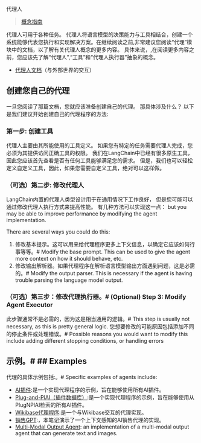 代理人

> [概念指南](https://docs.langchain.com/docs/use-cases/personal-assistants)


代理人可用于各种任务。 
代理人将语言模型的决策能力与工具相结合，创建一个系统能够代表您执行和实现解决方案。在继续阅读之前,非常建议您阅读“代理”模块中的文档，以了解有关代理人概念的更多内容。
具体来说，,在阅读更多内容之前，您应该先了解“代理人”,“工具”和“代理人执行器”抽象的概念。

- [代理人文档](../modules/agents.rst)（与外部世界的交互）

## 创建您自己的代理

一旦您阅读了那篇文档，您就应该准备创建自己的代理。 
那具体涉及什么？
以下是我们建议开始创建自己的代理程序的方法:

### 第一步: 创建工具

代理人主要由其所能使用的工具定义。
如果您有特定的任务需要代理人完成，您必须为其提供访问正确工具的权限。
我们在LangChain中已经有很多原生工具，因此您应该首先查看是否有任何工具能够满足您的需求。
但是，我们也可以轻松定义自定义工具，因此，如果您需要自定义工具，绝对可以这样做。

### （可选）第二步: 修改代理人

LangChain内置的代理人类型设计用于在通用情况下工作良好，
但是您可能可以通过修改代理人执行方式来提高性能。
有几种方法可以实现这一点：
but you may be able to improve performance by modifying the agent implementation.

There are several ways you could do this:



1. 修改基本提示。这可以用来给代理程序更多上下文信息，以确定它应该如何行事等等。# Modify the base prompt. This can be used to give the agent more context on how it should behave, etc.
2. 修改输出解析器。如果代理程序在解析语言模型输出方面遇到问题，这是必需的。# Modify the output parser. This is necessary if the agent is having trouble parsing the language model output.


### （可选）第三步：修改代理执行器。# (Optional) Step 3: Modify Agent Executor


此步骤通常不是必需的，因为这是相当通用的逻辑。# This step is usually not necessary, as this is pretty general logic.
您想要修改的可能原因包括添加不同的停止条件或处理错误。# Possible reasons you would want to modify this include adding different stopping conditions, or handling errors


## 示例。# ## Examples


代理的具体示例包括:。# Specific examples of agents include:


- [AI插件](agents/custom_agent_with_plugin_retrieval.ipynb):是一个实现代理程序的示例，旨在能够使用所有AI插件。
- [Plug-and-PlAI（插件数据库）](agents/custom_agent_with_plugin_retrieval_using_plugnplai.ipynb):是一个实现代理程序的示例，旨在能够使用从PlugNPlAI检索的所有AI插件。
- [Wikibase代理程序](agents/wikibase_agent.ipynb):是一个与Wikibase交互的代理实现。
- [销售GPT](agents/sales_agent_with_context.ipynb):，本笔记演示了一个上下文感知的AI销售代理的实现。
- [Multi-Modal Output Agent](agents/multi_modal_output_agent.ipynb): an implementation of a multi-modal output agent that can generate text and images.

